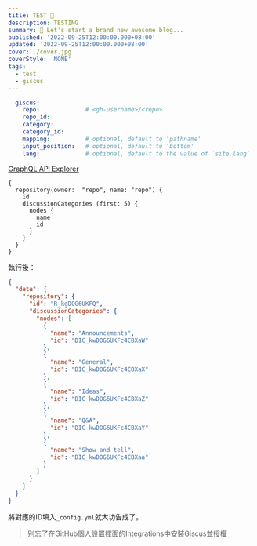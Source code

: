 ```yaml
---
title: TEST 👋
description: TESTING
summary: 🎉 Let's start a brand new awesome blog...
published: '2022-09-25T12:00:00.000+08:00'
updated: '2022-09-25T12:00:00.000+08:00'
cover: ./cover.jpg
coverStyle: 'NONE'
tags:
  - test
  - giscus
---
```


```yaml
  giscus:
    repo:             # <gh-username>/<repo>
    repo_id:
    category:
    category_id:
    mapping:          # optional, default to 'pathname'
    input_position:   # optional, default to 'bottom'
    lang:             # optional, default to the value of `site.lang`
```

[GraphQL API Explorer](https://docs.github.com/en/graphql/overview/explorer)

```
{
  repository(owner:  "repo", name: "repo") {
    id
    discussionCategories (first: 5) {
      nodes {
        name
        id
      }
    }
  }
}
```

執行後：

```json
{
  "data": {
    "repository": {
      "id": "R_kgDOG6UKFQ",
      "discussionCategories": {
        "nodes": [
          {
            "name": "Announcements",
            "id": "DIC_kwDOG6UKFc4CBXaW"
          },
          {
            "name": "General",
            "id": "DIC_kwDOG6UKFc4CBXaX"
          },
          {
            "name": "Ideas",
            "id": "DIC_kwDOG6UKFc4CBXaZ"
          },
          {
            "name": "Q&A",
            "id": "DIC_kwDOG6UKFc4CBXaY"
          },
          {
            "name": "Show and tell",
            "id": "DIC_kwDOG6UKFc4CBXaa"
          }
        ]
      }
    }
  }
}
```

將對應的ID填入`_config.yml`就大功告成了。

> 别忘了在GitHub個人設置裡面的Integrations中安裝Giscus並授權

